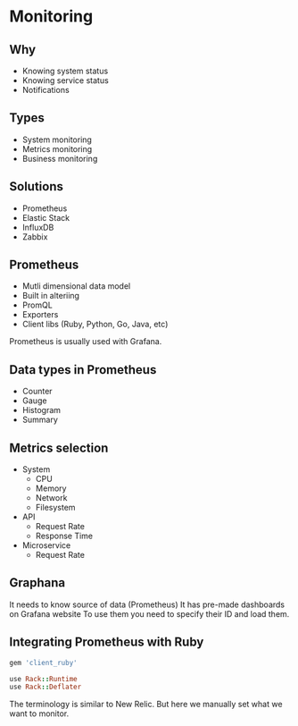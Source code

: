 # Monitoring

## Why
- Knowing system status
- Knowing service status
- Notifications

## Types
- System monitoring
- Metrics monitoring
- Business monitoring

## Solutions
- Prometheus
- Elastic Stack
- InfluxDB
- Zabbix

## Prometheus
- Mutli dimensional data model
- Built in alteriing
- PromQL
- Exporters
- Client libs (Ruby, Python, Go, Java, etc)

Prometheus is usually used with Grafana.

## Data types in Prometheus
- Counter
- Gauge
- Histogram
- Summary

## Metrics selection
- System
  - CPU
  - Memory
  - Network
  - Filesystem
- API
  - Request Rate
  - Response Time
- Microservice
  - Request Rate

## Graphana
It needs to know source of data (Prometheus)
It has pre-made dashboards on Grafana website
To use them you need to specify their ID and load them.

## Integrating Prometheus with Ruby
```ruby
gem 'client_ruby'
```

```ruby
use Rack::Runtime
use Rack::Deflater
```

The terminology is similar to New Relic.
But here we manually set what we want to monitor.
